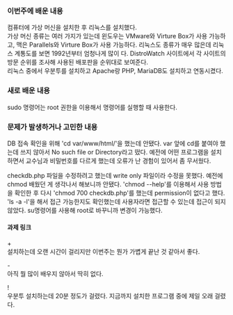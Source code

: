<h3>이번주에 배운 내용</h3>
<p>
컴퓨터에 가상 머신을 설치한 후 리눅스를 설치했다. <br>
가상 머신 종류는 여러 가지가 있는데 윈도우는 VMware와 Virture Box가 사용 가능하고, 맥은 Parallels와 Virture Box가 사용 가능하다. 
리눅스도 종류가 매우 많은데 리눅스 계통도를 보면 1992년부터 엄청나게 많이 다. DistroWatch 사이트에서 각 사이트의 방문 순위를 조사해 사용된 배포판을 순위대로 보여준다. <br>
리눅스 중에서 우분투를 설치하고 Apache랑 PHP, MariaDB도 설치하고 연동시켰다. 
</p>

<h3>새로 배운 내용</h3>
<p>
sudo 명령어는 root 권한을 이용해서 명령어를 실행할 때 사용한다.
</p>
<p>

</p>

<p>
<h3>문제가 발생하거나 고민한 내용</h3>
DB 접속 확인을 위해 'cd var/www/html/'을 했는데 안됐다. var 앞에 cd를 붙여야 했는데 쓰지 않아서 No such file or Directory라고 떴다.
예전에 어떤 프로그램을 설치하면서 교수님과 비밀번호를 다르게 했는데 오류가 난 경험이 있어서 좀 무서웠다. <br>
</p>
<p>
checkdb.php 파일을 수정하려고 했는데 write only 파일이라 수정을 못했다. 예전에 chmod 배웠던 게 생각나서 해보니까 안됐다. 'chmod --help'를 이용해서 사용 방법을 확인한 후 다시 'chmod 700 checkdb.php'를 했는데 permission이 없다고 했다. 'ls -a -l'을 해서 접근 가능한지도 확인했는데 사용자라면 접근할 수 있는데 접근이 되지 않았다. su명령어를 사용해 root로 바꾸니까 변경이 가능했다. 
</p>

<p>
<h4>과제 링크</h4>

</p>

<p>
  + <br>
  설치하는데 오랜 시간이 걸리지만 이번주는 뭔가 가볍게 끝난 것 같아서 좋다. 
  
  \- <br>
  아직 뭘 많이 배우지 않아서 딱히 없다.

  \! <br>
  우분투 설치하는데 20분 정도가 걸렸다. 지금까지 설치한 프로그램 중에 제일 오래 걸렸다. <br>

</p>
